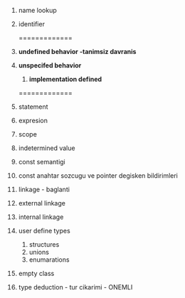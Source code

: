 1. name lookup

2. identifier

   =============

3. **undefined behavior -tanimsiz davranis**

4. **unspecifed behavior**

   1. **implementation defined**

   =============

6. statement

7. expresion

8. scope

9. indetermined value

10. const semantigi

11. const anahtar sozcugu ve pointer degisken bildirimleri

12. linkage - baglanti

13. external linkage

14. internal linkage

15. user define types
    1. structures
    2. unions
    3. enumarations

16. empty class

17. type deduction - tur cikarimi - ONEMLI